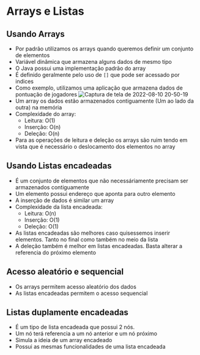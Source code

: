 # Arrays e Listas

## Usando Arrays

- Por padrão utilizamos os arrays quando queremos definir um conjunto de elementos
- Variável dinâmica que armazena alguns dados de mesmo tipo
- O Java possui uma implementação padrão do array
- É definido geralmente pelo uso de `[]`  que pode ser acessado por indices
- Como exemplo, utilizamos uma aplicação que armazena dados de pontuação de jogadores
  ![Captura de tela de 2022-08-10 20-50-19](https://user-images.githubusercontent.com/43495376/184044967-9c62c3c8-fad3-43e0-8082-4aa5ff806f43.png)
- Um array os dados estão armazenados contiguamente (Um ao lado da outra) na memória
- Complexidade do array:
  - Leitura: O(1)
  - Inserção: O(n)
  - Deleção: O(n)
- Para as operações de leitura e deleção os arrays são ruim tendo em vista que é necessário o deslocamento dos elementos no array

## Usando Listas encadeadas

- É um conjunto de elementos que não necessáriamente precisam ser armazenados contiguamente
- Um elemento possui endereço que aponta para outro elemento
- A inserção de dados é similar um array
- Complexidade da lista encadeada:
  - Leitura: O(n)
  - Inserção: O(1)
  - Deleção: O(1)
- As listas encadeadas são melhores caso quisessemos inserir elementos. Tanto no final como também no meio da lista
- A deleção também é melhor em listas encadeadas. Basta alterar a referencia do próximo elemento

## Acesso aleatório e sequencial

- Os arrays permitem acesso aleatório dos dados
- As listas encadeadas permitem o acesso sequencial

## Listas duplamente encadeadas

- É um tipo de lista encadeada que possui 2 nós.
- Um nó terá referencia a um nó anterior e um nó próximo
- Simula a ideia de um array encadeado
- Possui as mesmas funcionalidades de uma lista encadeada